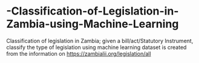 # -Classification-of-Legislation-in-Zambia-using-Machine-Learning
Classification of legislation in Zambia; given a bill/act/Statutory Instrument, classify the type of legislation using machine learning dataset is created from the information on https://zambialii.org/legislation/all
